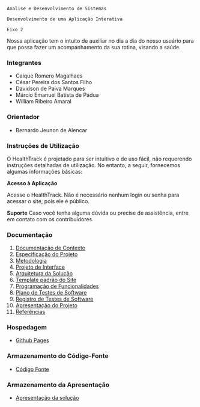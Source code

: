 `Analise e Desenvolvimento de Sistemas`

`Desenvolvimento de uma Aplicação Interativa`

`Eixo 2`

Nossa aplicação tem o intuito de auxiliar no dia a dia do nosso usuário para que possa fazer um acompanhamento da sua rotina, visando a saúde.

### Integrantes

* Caique Romero Magalhaes
* César Pereira dos Santos Filho
* Davidson de Paiva Marques
* Márcio Emanuel Batista de Pádua
* William Ribeiro Amaral

### Orientador

* Bernardo Jeunon de Alencar

### Instruções de Utilização
O HealthTrack é projetado para ser intuitivo e de uso fácil, não requerendo instruções detalhadas de utilização. No entanto, a seguir, fornecemos algumas informações básicas:

**Acesso à Aplicação**

Acesse o HealthTrack.
Não é necessário nenhum login ou senha para acessar o site, pois ele é público.

**Suporte**
Caso você tenha alguma dúvida ou precise de assistência, entre em contato com os contribuidores.

### Documentação

<ol>
<li><a href="docs/01-Documentação de Contexto.md"> Documentação de Contexto</a></li>
<li><a href="docs/02-Especificação do Projeto.md"> Especificação do Projeto</a></li>
<li><a href="docs/03-Metodologia.md"> Metodologia</a></li>
<li><a href="docs/04-Projeto de Interface.md"> Projeto de Interface</a></li>
<li><a href="docs/05-Arquitetura da Solução.md"> Arquitetura da Solução</a></li>
<li><a href="docs/06-Template padrão do Site.md"> Template padrão do Site</a></li>
<li><a href="docs/07-Programação de Funcionalidades.md"> Programação de Funcionalidades</a></li>
<li><a href="docs/08-Plano de Testes de Software.md"> Plano de Testes de Software</a></li>
<li><a href="docs/09-Registro de Testes de Software.md"> Registro de Testes de Software</a></li>
<li><a href="docs/10-Apresentação do Projeto.md"> Apresentação do Projeto</a></li>
<li><a href="docs/11-Referências.md"> Referências</a></li>
</ol>

### Hospedagem

* [Github Pages](https://pages.github.com/)

### Armazenamento do Código-Fonte

* <a href="src/README.md">Código Fonte</a>

### Armazenamento da Apresentação

* <a href="presentation/README.md">Apresentação da solução</a>
